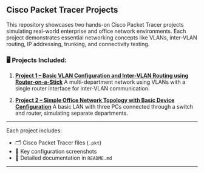 ## **Cisco Packet Tracer Projects**

This repository showcases two hands-on Cisco Packet Tracer projects simulating real-world enterprise and office network environments. Each project demonstrates essential networking concepts like VLANs, inter-VLAN routing, IP addressing, trunking, and connectivity testing.

### 🖥️ Projects Included:

1. **[Project 1 – Basic VLAN Configuration and Inter-VLAN Routing using Router-on-a-Stick](./Project%201%20-%20Router-on-a-Stick/README.md)**
   A multi-department network using VLANs with a single router interface for inter-VLAN communication.

2. **[Project 2 – Simple Office Network Topology with Basic Device Configuration](./Project%202%20-%20Office%20Network%20Topology/README.md)**
   A basic LAN with three PCs connected through a switch and router, simulating separate departments.

---

Each project includes:

* 🗂️ Cisco Packet Tracer files (`.pkt`)
* 📸 Key configuration screenshots
* 📄 Detailed documentation in `README.md`

---
